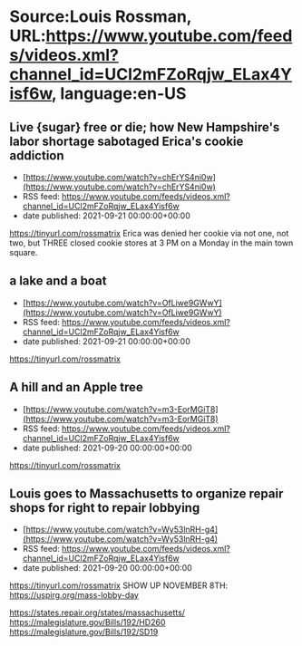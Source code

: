 # Source:Louis Rossman, URL:https://www.youtube.com/feeds/videos.xml?channel_id=UCl2mFZoRqjw_ELax4Yisf6w, language:en-US

## Live {sugar} free or die; how New Hampshire's labor shortage sabotaged Erica's cookie addiction
 - [https://www.youtube.com/watch?v=chErYS4ni0w](https://www.youtube.com/watch?v=chErYS4ni0w)
 - RSS feed: https://www.youtube.com/feeds/videos.xml?channel_id=UCl2mFZoRqjw_ELax4Yisf6w
 - date published: 2021-09-21 00:00:00+00:00

https://tinyurl.com/rossmatrix
Erica was denied her cookie via not one, not two, but THREE closed cookie stores at 3 PM on a Monday in the main town square.

## a lake and a boat
 - [https://www.youtube.com/watch?v=OfLiwe9GWwY](https://www.youtube.com/watch?v=OfLiwe9GWwY)
 - RSS feed: https://www.youtube.com/feeds/videos.xml?channel_id=UCl2mFZoRqjw_ELax4Yisf6w
 - date published: 2021-09-21 00:00:00+00:00

https://tinyurl.com/rossmatrix

## A hill and an Apple tree
 - [https://www.youtube.com/watch?v=m3-EorMGiT8](https://www.youtube.com/watch?v=m3-EorMGiT8)
 - RSS feed: https://www.youtube.com/feeds/videos.xml?channel_id=UCl2mFZoRqjw_ELax4Yisf6w
 - date published: 2021-09-20 00:00:00+00:00

https://tinyurl.com/rossmatrix

## Louis goes to Massachusetts to organize repair shops for right to repair lobbying
 - [https://www.youtube.com/watch?v=Wy53lnRH-g4](https://www.youtube.com/watch?v=Wy53lnRH-g4)
 - RSS feed: https://www.youtube.com/feeds/videos.xml?channel_id=UCl2mFZoRqjw_ELax4Yisf6w
 - date published: 2021-09-20 00:00:00+00:00

https://tinyurl.com/rossmatrix
SHOW UP NOVEMBER 8TH: https://uspirg.org/mass-lobby-day

https://states.repair.org/states/massachusetts/
https://malegislature.gov/Bills/192/HD260
https://malegislature.gov/Bills/192/SD19

